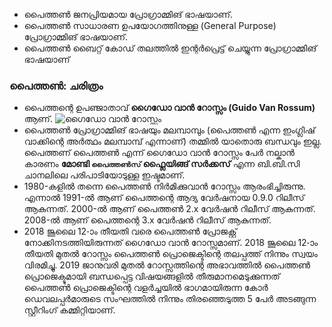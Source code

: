 * പൈത്തണ്‍ ജനപ്രിയമായ പ്രോഗ്രാമ്മിങ് ഭാഷയാണ്.
* പൈത്തണ്‍ സാധാരണ ഉപയോഗത്തിനുള്ള (General Purpose) പ്രോഗ്രാമ്മിങ് ഭാഷയാണ്.
* പൈത്തണ്‍ ബൈറ്റ് കോഡ് തലത്തില്‍ ഇന്റര്‍പ്രെട്ട് ചെയ്യുന്ന പ്രോഗ്രാമ്മിങ് ഭാഷയാണ്

### പൈത്തണ്‍: ചരിത്രം

* പൈത്തന്റെ ഉപഞ്ജാതാവ് **ഗൈഡോ വാന്‍ റോസ്സം (Guido Van Rossum)** ആണ്.
![ഗൈഡോ വാന്‍ റോസ്സം](https://upload.wikimedia.org/wikipedia/commons/e/e2/Guido-portrait-2014-drc.jpg)
* പൈത്തണ്‍ പ്രോഗ്രാമ്മിങ് ഭാഷയും മലമ്പാമ്പും (പൈത്തണ്‍ എന്ന ഇംഗ്ലിഷ് വാക്കിന്റെ അര്‍ത്ഥം മലമ്പാമ്പ് എന്നാണ്) തമ്മില്‍ യാതൊരു ബന്ധവും ഇല്ല. പൈത്തണ് പൈത്തണ്‍ എന്ന് ഗൈഡോ വാന്‍ റോസ്സം പേര്‍ നല്കാന്‍ കാരണം **മോണ്ടി `പൈത്തണ്‍സ്` ഫ്ലൈയിങ്ങ് സര്‍ക്കസ്** എന്ന ബി.ബി.സി ചാനലിലെ പരിപാടിയോടുള്ള ഇഷ്ടമാണ്.
* 1980-കളില്‍ തന്നെ പൈത്തണ്‍ നിര്‍മിക്കുവാന്‍ റോസ്സം ആരംഭിച്ചിരുന്നു. എന്നാല്‍ 1991-ല്‍ ആണ് പൈത്തന്റെ ആദ്യ വേര്‍ഷനായ 0.9.0 റിലീസ് ആകുന്നത്. 2000-ല്‍ ആണ് പൈത്തണ്‍ 2.x വേര്‍ഷന്‍ റിലീസ് ആകുന്നത്. 2008-ല്‍ ആണ് പൈത്തന്റെ 3.x വേര്‍ഷന്‍ റിലീസ് ആകുന്നത്.
* 2018 ജൂലൈ 12-ാം തീയതി വരെ പൈത്തണ്‍ പ്രോജക്റ്റ് നോക്കിനടത്തിയിരുന്നത് ഗൈഡോ വാന്‍ റോസ്സമാണ്. 2018 ജൂലൈ 12-ാം തീയതി മുതല്‍ റോസ്സം പൈത്തണ്‍ പ്രൊജെക്ടിന്റെ തലപ്പത്ത് നിന്നും സ്വയം വിരമിച്ചു. 2019 ജാനുവരി മുതല്‍ റോസ്സത്തിന്റെ അഭാവത്തില്‍ പൈത്തണ്‍ പ്രൊജെക്ടുമായി ബന്ധപ്പെട്ട വിഷയങ്ങളില്‍ തീരുമാനമെടുക്കുന്നത് പൈത്തണ്‍ പ്രൊജെക്ടിന്റെ വളര്‍ച്ചയില്‍ ഭാഗമായിരുന്ന കോര്‍ ഡെവലപ്പര്‍മാരുടെ സംഘത്തില്‍ നിന്നും തിരഞ്ഞെടുത്ത 5 പേര്‍ അടങ്ങുന്ന സ്റ്റീറിംഗ് കമ്മിറ്റിയാണ്.